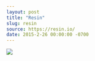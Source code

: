 ```yaml
---
layout: post
title: "Resin"
slug: resin
source: https://resin.io/
date: 2015-2-26 00:00:00 -0700
---
```


<img src="{{ site.url }}/assets/img/screenshots/resin.jpg">
